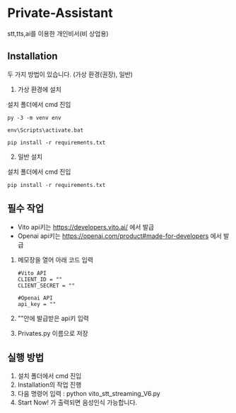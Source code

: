 # Private-Assistant
 stt,tts,ai를 이용한 개인비서(비 상업용)

## Installation
 두 가지 방법이 있습니다. (가상 환경(권장), 일반)
 
 1. 가상 환경에 설치
 
  설치 폴더에서 cmd 진입
  
    py -3 -m venv env
  
    env\Scripts\activate.bat
  
    pip install -r requirements.txt
  
 2. 일반 설치

  설치 폴더에서 cmd 진입
  
    pip install -r requirements.txt

## 필수 작업
 - Vito api키는 https://developers.vito.ai/ 에서 발급
 - Openai api키는 https://openai.com/product#made-for-developers 에서 발급

  1. 메모장을 열어 아래 코드 입력
  
         #Vito API
         CLIENT_ID = ""
         CLIENT_SECRET = ""

         #Openai API
         api_key = ""
  2. ""안에 발급받은 api키 입력
  3. Privates.py 이름으로 저장
    
## 실행 방법
 1. 설치 폴더에서 cmd 진입
 2. Installation의 작업 진행
 3. 다음 명령어 입력 : python vito_stt_streaming_V6.py
 4. Start Now! 가 출력되면 음성인식 가능합니다.
